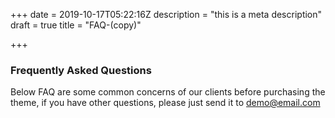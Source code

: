 +++
date = 2019-10-17T05:22:16Z
description = "this is a meta description"
draft = true
title = "FAQ-(copy)"

+++
### Frequently Asked Questions

Below FAQ are some common concerns of our clients before purchasing the <br> theme, if you have other questions, please just send it to demo@email.com